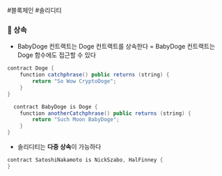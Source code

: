#블록체인 #솔리디티 

### 📌 상속
+ BabyDoge 컨트랙트는 Doge 컨트랙트를 상속한다
	= BabyDoge 컨트랙트는 Doge 함수에도 접근할 수 있다
``` Java
contract Doge {
	function catchphrase() public returns (string) {
		return "So Wow CryptoDoge";
	}
}

  contract BabyDoge is Doge {
	function anotherCatchphrase() public returns (string) {
		return "Such Moon BabyDoge";
	}
}
```

+ 솔리디티는 **다중 상속**이 가능하다
``` Java
contract SatoshiNakamoto is NickSzabo, HalFinney {  
}

```